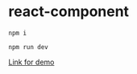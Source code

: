 # react-component

```
npm i
```

```
npm run dev
```

 [Link for demo](http://papuan-demo.surge.sh/)


